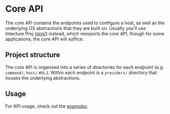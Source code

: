 # Core API

The core API contains the endpoints used to configure a host, as well as the underlying OS abstractions that they are built on. Usually you'll use Intecture Proj ([proj/](../proj/)) instead, which reexports the core API, though for some applications, the core API will suffice.

## Project structure

The core API is organised into a series of directories for each endpoint (e.g. `command/`, `host/` etc.). Within each endpoint is a `providers/` directory that houses the underlying abstractions.

## Usage

For API usage, check out the [examples](examples/).
